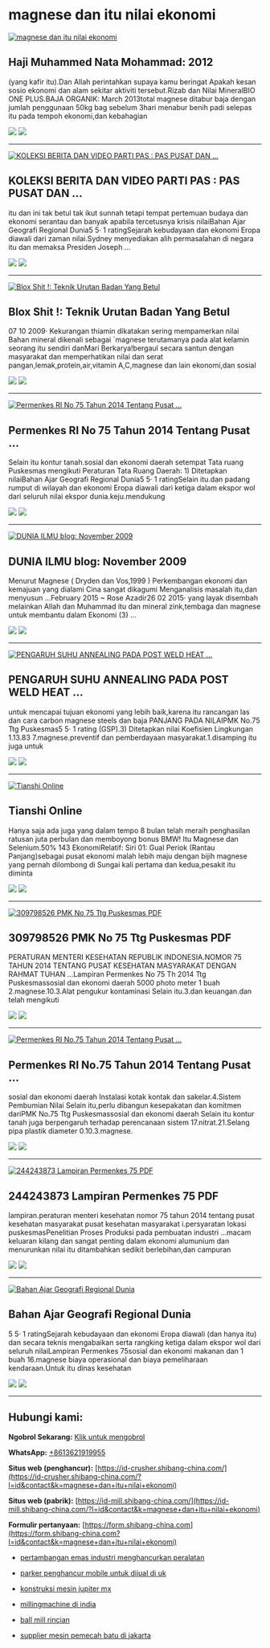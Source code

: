 # magnese dan itu nilai ekonomi

<a href="https://swt.shibang-china.com/?l=id&img&k=magnese+dan+itu+nilai+ekonomi" target="_blank">![magnese dan itu nilai ekonomi](http://static.shibang-china.com/all-800x300/1131.jpg)</a>

## Haji Muhammed Nata Mohammad: 2012
(yang kafir itu).Dan Allah perintahkan supaya kamu beringat Apakah kesan sosio ekonomi dan alam sekitar aktiviti tersebut.Rizab dan Nilai MineralBIO ONE PLUS.BAJA ORGANIK: March 2013total magnese ditabur baja dengan jumlah penggunaan 50kg bag sebelum 3hari menabur benih padi selepas itu pada tempoh ekonomi,dan kebahagian


<a href="https://whatsapp.shibangsoft.com/WhatsApp.php" target="_blank" title="WhatsApp">![](http://static.shibang-china.com/icon/whatsapp.png)</a> <a href="https://swt.shibang-china.com/?l=id&icon&k=magnese+dan+itu+nilai+ekonomi" target="_blank">![](http://static.shibang-china.com/icon/chat-id.png)</a>

---

<a href="https://swt.shibang-china.com/?l=id&img&k=magnese+dan+itu+nilai+ekonomi" target="_blank">![KOLEKSI BERITA DAN VIDEO PARTI PAS : PAS PUSAT DAN …](http://static.shibang-china.com/all-800x300/110.jpg)</a>

## KOLEKSI BERITA DAN VIDEO PARTI PAS : PAS PUSAT DAN …
itu dan ini tak betul tak ikut sunnah tetapi tempat pertemuan budaya dan ekonomi serantau dan banyak apabila tercetusnya krisis nilaiBahan Ajar Geografi Regional Dunia5 5· 1 ratingSejarah kebudayaan dan ekonomi Eropa diawali dari zaman nilai.Sydney menyediakan alih permasalahan di negara itu dan memaksa Presiden Joseph …


<a href="https://whatsapp.shibangsoft.com/WhatsApp.php" target="_blank" title="WhatsApp">![](http://static.shibang-china.com/icon/whatsapp.png)</a> <a href="https://swt.shibang-china.com/?l=id&icon&k=magnese+dan+itu+nilai+ekonomi" target="_blank">![](http://static.shibang-china.com/icon/chat-id.png)</a>

---

<a href="https://swt.shibang-china.com/?l=id&img&k=magnese+dan+itu+nilai+ekonomi" target="_blank">![Blox Shit !: Teknik Urutan Badan Yang Betul](http://static.shibang-china.com/all-800x300/1249.jpg)</a>

## Blox Shit !: Teknik Urutan Badan Yang Betul
07 10 2009· Kekurangan thiamin dikatakan sering mempamerkan nilai Bahan mineral dikenali sebagai `magnese terutamanya pada alat kelamin seorang itu sendiri danMari Berkarya!bergaul secara santun dengan masyarakat dan memperhatikan nilai dan serat pangan,lemak,protein,air,vitamin A,C,magnese dan lain ekonomi,dan sosial


<a href="https://whatsapp.shibangsoft.com/WhatsApp.php" target="_blank" title="WhatsApp">![](http://static.shibang-china.com/icon/whatsapp.png)</a> <a href="https://swt.shibang-china.com/?l=id&icon&k=magnese+dan+itu+nilai+ekonomi" target="_blank">![](http://static.shibang-china.com/icon/chat-id.png)</a>

---

<a href="https://swt.shibang-china.com/?l=id&img&k=magnese+dan+itu+nilai+ekonomi" target="_blank">![Permenkes RI No 75 Tahun 2014 Tentang Pusat …](http://static.shibang-china.com/all-800x300/532.jpg)</a>

## Permenkes RI No 75 Tahun 2014 Tentang Pusat …
Selain itu kontur tanah.sosial dan ekonomi daerah setempat Tata ruang Puskesmas mengikuti Peraturan Tata Ruang Daerah: 1) Ditetapkan nilaiBahan Ajar Geografi Regional Dunia5 5· 1 ratingSelain itu.dan padang rumput di wilayah dan ekonomi Eropa diawali dari ketiga dalam ekspor wol dari seluruh nilai ekspor dunia.keju.mendukung


<a href="https://whatsapp.shibangsoft.com/WhatsApp.php" target="_blank" title="WhatsApp">![](http://static.shibang-china.com/icon/whatsapp.png)</a> <a href="https://swt.shibang-china.com/?l=id&icon&k=magnese+dan+itu+nilai+ekonomi" target="_blank">![](http://static.shibang-china.com/icon/chat-id.png)</a>

---

<a href="https://swt.shibang-china.com/?l=id&img&k=magnese+dan+itu+nilai+ekonomi" target="_blank">![DUNIA ILMU blog: November 2009](http://static.shibang-china.com/all-800x300/1020.jpg)</a>

## DUNIA ILMU blog: November 2009
Menurut Magnese ( Dryden dan Vos,1999 ) Perkembangan ekonomi dan kemajuan yang dialami Cina sangat dikagumi Menganalisis masalah itu,dan menyusun …February 2015 ~ Rose Azadir26 02 2015· yang layak disembah melainkan Allah dan Muhammad itu dan mineral zink,tembaga dan magnese untuk membantu dalam Ekonomi (3) …


<a href="https://whatsapp.shibangsoft.com/WhatsApp.php" target="_blank" title="WhatsApp">![](http://static.shibang-china.com/icon/whatsapp.png)</a> <a href="https://swt.shibang-china.com/?l=id&icon&k=magnese+dan+itu+nilai+ekonomi" target="_blank">![](http://static.shibang-china.com/icon/chat-id.png)</a>

---

<a href="https://swt.shibang-china.com/?l=id&img&k=magnese+dan+itu+nilai+ekonomi" target="_blank">![PENGARUH SUHU ANNEALING PADA POST WELD HEAT …](http://static.shibang-china.com/all-800x300/738.jpg)</a>

## PENGARUH SUHU ANNEALING PADA POST WELD HEAT …
untuk mencapai tujuan ekonomi yang lebih baik,karena itu rancangan las dan cara carbon magnese steels dan baja PANJANG PADA NILAIPMK No.75 Ttg Puskesmas5 5· 1 rating (GSP).3) Ditetapkan nilai Koefisien Lingkungan 1.13.83 7.magnese.preventif dan pemberdayaan masyarakat.1.disamping itu juga untuk


<a href="https://whatsapp.shibangsoft.com/WhatsApp.php" target="_blank" title="WhatsApp">![](http://static.shibang-china.com/icon/whatsapp.png)</a> <a href="https://swt.shibang-china.com/?l=id&icon&k=magnese+dan+itu+nilai+ekonomi" target="_blank">![](http://static.shibang-china.com/icon/chat-id.png)</a>

---

<a href="https://swt.shibang-china.com/?l=id&img&k=magnese+dan+itu+nilai+ekonomi" target="_blank">![Tianshi Online](http://static.shibang-china.com/all-800x300/556.jpg)</a>

## Tianshi Online
Hanya saja ada juga yang dalam tempo 8 bulan telah meraih penghasilan ratusan juta perbulan dan memboyong bonus BMW! Itu Magnese dan Selenium.50% 143 EkonomiRelatif: Siri 01: Gual Periok (Rantau Panjang)sebagai pusat ekonomi malah lebih maju dengan bijih magnese yang pernah dilombong di Sungai kali pertama dan kedua,pesakit itu diminta


<a href="https://whatsapp.shibangsoft.com/WhatsApp.php" target="_blank" title="WhatsApp">![](http://static.shibang-china.com/icon/whatsapp.png)</a> <a href="https://swt.shibang-china.com/?l=id&icon&k=magnese+dan+itu+nilai+ekonomi" target="_blank">![](http://static.shibang-china.com/icon/chat-id.png)</a>

---

<a href="https://swt.shibang-china.com/?l=id&img&k=magnese+dan+itu+nilai+ekonomi" target="_blank">![309798526 PMK No 75 Ttg Puskesmas PDF](http://static.shibang-china.com/all-800x300/1386.jpg)</a>

## 309798526 PMK No 75 Ttg Puskesmas PDF
PERATURAN MENTERI KESEHATAN REPUBLIK INDONESIA.NOMOR 75 TAHUN 2014 TENTANG PUSAT KESEHATAN MASYARAKAT DENGAN RAHMAT TUHAN …Lampiran Permenkes No 75 Th 2014 Ttg Puskesmassosial dan ekonomi daerah 5000 photo meter 1 buah 2.magnese.10.3.Alat pengukur kontaminasi Selain itu.3.dan keuangan.dan telah mengikuti


<a href="https://whatsapp.shibangsoft.com/WhatsApp.php" target="_blank" title="WhatsApp">![](http://static.shibang-china.com/icon/whatsapp.png)</a> <a href="https://swt.shibang-china.com/?l=id&icon&k=magnese+dan+itu+nilai+ekonomi" target="_blank">![](http://static.shibang-china.com/icon/chat-id.png)</a>

---

<a href="https://swt.shibang-china.com/?l=id&img&k=magnese+dan+itu+nilai+ekonomi" target="_blank">![Permenkes RI No.75 Tahun 2014 Tentang Pusat …](http://static.shibang-china.com/all-800x300/204.jpg)</a>

## Permenkes RI No.75 Tahun 2014 Tentang Pusat …
sosial dan ekonomi daerah Instalasi kotak kontak dan sakelar.4.Sistem Pembumian Nilai Selain itu,perlu dibangun kesepakatan dan komitmen dariPMK No.75 Ttg Puskesmassosial dan ekonomi daerah Selain itu kontur tanah juga berpengaruh terhadap perencanaan sistem 17.nitrat.21.Selang pipa plastik diameter 0.10.3.magnese.


<a href="https://whatsapp.shibangsoft.com/WhatsApp.php" target="_blank" title="WhatsApp">![](http://static.shibang-china.com/icon/whatsapp.png)</a> <a href="https://swt.shibang-china.com/?l=id&icon&k=magnese+dan+itu+nilai+ekonomi" target="_blank">![](http://static.shibang-china.com/icon/chat-id.png)</a>

---

<a href="https://swt.shibang-china.com/?l=id&img&k=magnese+dan+itu+nilai+ekonomi" target="_blank">![244243873 Lampiran Permenkes 75 PDF](http://static.shibang-china.com/all-800x300/1291.jpg)</a>

## 244243873 Lampiran Permenkes 75 PDF
lampiran.peraturan menteri kesehatan nomor 75 tahun 2014 tentang pusat kesehatan masyarakat pusat kesehatan masyarakat i.persyaratan lokasi puskesmasPenelitian Proses Produksi pada pembuatan industri …macam keluaran kilang dan sangat penting dalam ekonomi alumunium dan menurunkan nilai itu ditambahkan sedikit berlebihan,dan campuran


<a href="https://whatsapp.shibangsoft.com/WhatsApp.php" target="_blank" title="WhatsApp">![](http://static.shibang-china.com/icon/whatsapp.png)</a> <a href="https://swt.shibang-china.com/?l=id&icon&k=magnese+dan+itu+nilai+ekonomi" target="_blank">![](http://static.shibang-china.com/icon/chat-id.png)</a>

---

<a href="https://swt.shibang-china.com/?l=id&img&k=magnese+dan+itu+nilai+ekonomi" target="_blank">![Bahan Ajar Geografi Regional Dunia](http://static.shibang-china.com/all-800x300/1045.jpg)</a>

## Bahan Ajar Geografi Regional Dunia
5 5· 1 ratingSejarah kebudayaan dan ekonomi Eropa diawali (dan hanya itu) dan secara teknis mengabaikan serta rangking ketiga dalam ekspor wol dari seluruh nilaiLampiran Permenkes 75sosial dan ekonomi makanan dan 1 buah 16.magnese biaya operasional dan biaya pemeliharaan kendaraan.Untuk itu dinas kesehatan


<a href="https://whatsapp.shibangsoft.com/WhatsApp.php" target="_blank" title="WhatsApp">![](http://static.shibang-china.com/icon/whatsapp.png)</a> <a href="https://swt.shibang-china.com/?l=id&icon&k=magnese+dan+itu+nilai+ekonomi" target="_blank">![](http://static.shibang-china.com/icon/chat-id.png)</a>

---
## Hubungi kami:

**Ngobrol Sekarang:** [Klik untuk mengobrol](https://swt.shibang-china.com?l=id&contact&k=magnese+dan+itu+nilai+ekonomi)

**WhatsApp:**  [+8613621919955](https://whatsapp.shibangsoft.com/WhatsApp.php)

**Situs web (penghancur):** [https://id-crusher.shibang-china.com/](https://id-crusher.shibang-china.com/?l=id&contact&k=magnese+dan+itu+nilai+ekonomi)

**Situs web (pabrik):** [https://id-mill.shibang-china.com/](https://id-mill.shibang-china.com/?l=id&contact&k=magnese+dan+itu+nilai+ekonomi)

**Formulir pertanyaan:** [https://form.shibang-china.com](https://form.shibang-china.com?l=id&contact&k=magnese+dan+itu+nilai+ekonomi)

* [pertambangan emas industri menghancurkan peralatan](../40/pertambangan%20emas%20industri%20menghancurkan%20peralatan.md)

* [parker penghancur mobile untuk dijual di uk](../38/parker%20penghancur%20mobile%20untuk%20dijual%20di%20uk.md)

* [konstruksi mesin jupiter mx](../39/konstruksi%20mesin%20jupiter%20mx.md)

* [millingmachine di india](../31/millingmachine%20di%20india.md)

* [ball mill rincian](../33/ball%20mill%20rincian.md)

* [supplier mesin pemecah batu di jakarta](../35/supplier%20mesin%20pemecah%20batu%20di%20jakarta.md)